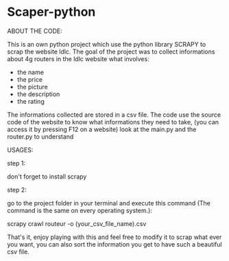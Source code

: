 # Scaper-python

ABOUT THE CODE:

This is an own python project which use the python library SCRAPY to scrap the website ldlc.
The goal of the project was to collect informations about 4g routers in the ldlc website what involves:
- the name 
- the price
- the picture 
- the description
- the rating 

The informations collected are stored in a csv file. The code use the source code of the website to know what informations they need to take, (you can access it by pressing F12 on a website)
look at the main.py and the router.py to understand

USAGES:

step 1:

don't forget to install scrapy

step 2:

go to the project folder in your terminal and execute this command (The command is the same on every operating system.):

scrapy crawl routeur -o  (your_csv_file_name).csv


That's it, enjoy playing with this and feel free to modify it to scrap what ever you want, you can also sort the information you get to have such a beautiful csv file.
